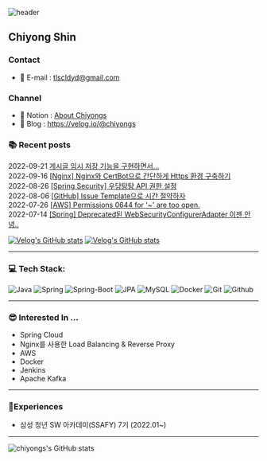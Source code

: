 ![header](https://capsule-render.vercel.app/api?type=waving&color=auto&height=150&section=header&text=Hi,%20I'm%20chiyong&fontSize=45)


## Chiyong Shin

### Contact
- 💬 E-mail : tlscldyd@gmail.com

### Channel
- 🔭 Notion : [About Chiyongs](https://chiyongs.notion.site/Hello-I-m-Chiyongs-bd12dcdf1f9148e186b2f2bef7c49e6f)
- 📝 Blog : https://velog.io/@chiyongs

### 📚 Recent posts
2022-09-21 [게시글 임시 저장 기능을 구현하면서...](https://velog.io/@chiyongs/%EA%B2%8C%EC%8B%9C%EA%B8%80-%EC%9E%84%EC%8B%9C-%EC%A0%80%EC%9E%A5-%EA%B8%B0%EB%8A%A5%EC%9D%84-%EA%B5%AC%ED%98%84%ED%95%98%EB%A9%B4%EC%84%9C)
<br>
2022-09-16 [[Nginx] Nginx와 CertBot으로 간단하게 Https 환경 구축하기](https://velog.io/@chiyongs/Nginx-Nginx%EC%99%80-CertBot%EC%9C%BC%EB%A1%9C-%EA%B0%84%EB%8B%A8%ED%95%98%EA%B2%8C-Https-%ED%99%98%EA%B2%BD-%EA%B5%AC%EC%B6%95%ED%95%98%EA%B8%B0)
<br>
2022-08-26 [[Spring Security] 우당탕탕 API 권한 설정](https://velog.io/@chiyongs/Spring-Security-%EA%B6%8C%ED%95%9C-%EC%84%A4%EC%A0%95)
<br>
2022-08-06 [[GitHub] Issue Template으로 시간 절약하자](https://velog.io/@chiyongs/GitHub-Issue-Template%EC%9C%BC%EB%A1%9C-%EC%8B%9C%EA%B0%84-%EC%A0%88%EC%95%BD%ED%95%98%EC%9E%90)
<br>
2022-07-26 [[AWS] Permissions 0644 for '~' are too open.](https://velog.io/@chiyongs/AWS-Permissions-0644-for-are-too-open)
<br>
2022-07-14 [[Spring] Deprecated된 WebSecurityConfigurerAdapter 이젠 안녕..](https://velog.io/@chiyongs/Spring-deprecated%EB%90%9C-WebSecurityConfigurerAdapter-%EC%9D%B4%EC%A0%A0-%EC%95%88%EB%85%95)
<br>

<!-- [![Velog's GitHub stats](https://velog-readme-stats.vercel.app/api/badge?name=chiyongs)](https://velog.io/@chiyongs) -->

[![Velog's GitHub stats](https://velog-readme-stats.vercel.app/api?name=chiyongs)](https://velog.io/@chiyongs)
[![Velog's GitHub stats](https://velog-readme-stats.vercel.app/api?name=chiyongs&tag=db)](https://velog.io/@chiyongs/Transaction-%EA%B7%B8%EA%B2%8C-%EB%AD%94%EB%8D%B0)
<!-- - 😄 Pronouns: ...
- ⚡ Fun fact: ... 
 -->

<!--
**chiyongs/chiyongs** is a ✨ _special_ ✨ repository because its `README.md` (this file) appears on your GitHub profile.

Here are some ideas to get you started:

- 🔭 I’m currently working on ...
- 🌱 I’m currently learning ...
- 👯 I’m looking to collaborate on ...
- 🤔 I’m looking for help with ...
- 💬 Ask me about ...
- 📫 How to reach me: ...
- 😄 Pronouns: ...
- ⚡ Fun fact: ...
-->
---
### 💻 Tech Stack: <br />
![Java](https://img.shields.io/badge/java-%23ED8B00.svg?style=for-the-badge&logo=java&logoColor=white)
![Spring](https://img.shields.io/badge/spring-6DA55F.svg?style=for-the-badge&logo=spring&logoColor=white)
![Spring-Boot](https://img.shields.io/badge/springboot-6DA55F.svg?style=for-the-badge&logo=springboot&logoColor=white)
![JPA](https://img.shields.io/badge/jpa-6DA55F.svg?style=for-the-badge&logo=springdatajpa&logoColor=white)
![MySQL](https://img.shields.io/badge/mysql-%230769AD.svg?style=for-the-badge&logo=mysql&logoColor=white)
![Docker](https://img.shields.io/badge/docker-%23007ACC.svg?style=for-the-badge&logo=docker&logoColor=white)
![Git](https://img.shields.io/badge/git-%23E34F26.svg?style=for-the-badge&logo=git&logoColor=white)
![Github](https://img.shields.io/badge/Github-%23000000.svg?style=for-the-badge&logo=Github&logoColor=white)

---
### 😎 Interested In ...
- Spring Cloud
- Nginx를 사용한 Load Balancing & Reverse Proxy
- AWS
- Docker
- Jenkins
- Apache Kafka

---
### 🎈Experiences
- 삼성 청년 SW 아카데미(SSAFY) 7기 (2022.01~)

---
<!-- [![Solved.ac
프로필](http://mazassumnida.wtf/api/mini/generate_badge?boj=chiyongs)](https://solved.ac/chiyongs) -->

![chiyongs's GitHub stats](https://github-readme-stats.vercel.app/api?username=chiyongs&show_icons=true&theme=dracula)
